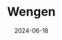 ---
title: "Wengen"
excerpt: "Where Alpine summits cradle timbered cottages"
description: "Where Alpine summits cradle timbered cottages"
permalink: /voyage/wengen
collection: voyage
layout: gallery
gallery_name: "wengen"
date: 2024-06-18
header:
  overlay_image: wengen_3v1.jpg
---